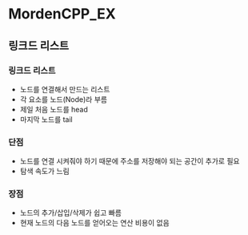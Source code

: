 # MordenCPP_EX

## 링크드 리스트

### 링크드 리스트
- 노드를 연결해서 만드는 리스트
- 각 요소를 노드(Node)라 부름
- 제일 처음 노드를 head
- 마지막 노드를 tail 

### 단점
- 노드를 연결 시켜줘야 하기 때문에 주소를 저장해야 되는 공간이 추가로 필요
- 탐색 속도가 느림

### 장점
- 노드의 추가/삽입/삭제가 쉽고 빠름
- 현재 노드의 다음 노드를 얻어오는 연산 비용이 없음

